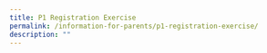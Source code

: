 ```yaml
---
title: P1 Registration Exercise
permalink: /information-for-parents/p1-registration-exercise/
description: ""
---
```

